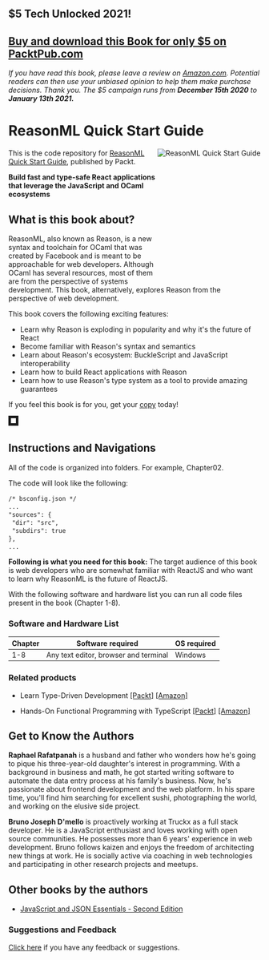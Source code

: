 ## $5 Tech Unlocked 2021!
[Buy and download this Book for only $5 on PacktPub.com](https://www.packtpub.com/product/reasonml-quick-start-guide/9781789340785)
-----
*If you have read this book, please leave a review on [Amazon.com](https://www.amazon.com/gp/product/1789340780).     Potential readers can then use your unbiased opinion to help them make purchase decisions. Thank you. The $5 campaign         runs from __December 15th 2020__ to __January 13th 2021.__*

# ReasonML Quick Start Guide

<a href="https://www.packtpub.com/application-development/reasonml-quick-start-guide?utm_source=github&utm_medium=repository&utm_campaign=9781789340785"><img src="https://www.packtpub.com/sites/default/files/B11055.png" alt="ReasonML Quick Start Guide" height="256px" align="right"></a>

This is the code repository for [ReasonML Quick Start Guide](https://www.packtpub.com/application-development/reasonml-quick-start-guide?utm_source=github&utm_medium=repository&utm_campaign=9781789340785), published by Packt.

**Build fast and type-safe React applications that leverage the JavaScript and OCaml ecosystems**

## What is this book about?
ReasonML, also known as Reason, is a new syntax and toolchain for OCaml that was created by Facebook and is meant to be approachable for web developers. Although OCaml has several resources, most of them are from the perspective of systems development. This book, alternatively, explores Reason from the perspective of web development.

This book covers the following exciting features:
* Learn why Reason is exploding in popularity and why it's the future of React
* Become familiar with Reason's syntax and semantics
* Learn about Reason's ecosystem: BuckleScript and JavaScript interoperability
* Learn how to build React applications with Reason
* Learn how to use Reason's type system as a tool to provide amazing guarantees

If you feel this book is for you, get your [copy](https://www.amazon.com/dp/1789340780) today!

<a href="https://www.packtpub.com/?utm_source=github&utm_medium=banner&utm_campaign=GitHubBanner"><img src="https://raw.githubusercontent.com/PacktPublishing/GitHub/master/GitHub.png" 
alt="https://www.packtpub.com/" border="5" /></a>


## Instructions and Navigations
All of the code is organized into folders. For example, Chapter02.

The code will look like the following:
```
/* bsconfig.json */
...
"sources": {
 "dir": "src",
 "subdirs": true
},
...
```

**Following is what you need for this book:**
The target audience of this book is web developers who are somewhat familiar with ReactJS and who want to learn why ReasonML is the future of ReactJS.

With the following software and hardware list you can run all code files present in the book (Chapter 1-8).

### Software and Hardware List

| Chapter  | Software required                   | OS required                        |
| -------- | ------------------------------------| -----------------------------------|
| 1-8      | Any text editor, browser and terminal| Windows |


### Related products <Other books you may enjoy>
* Learn Type-Driven Development [[Packt]](https://www.packtpub.com/application-development/learn-type-driven-development?utm_source=github&utm_medium=repository&utm_campaign=9781788838016) [[Amazon]](https://www.amazon.com/dp/1788838017)

* Hands-On Functional Programming with TypeScript [[Packt]](https://www.packtpub.com/application-development/hands-functional-programming-typescript?utm_source=github&utm_medium=repository&utm_campaign=9781788831437) [[Amazon]](https://www.amazon.com/dp/1788831438)

## Get to Know the Authors
**Raphael Rafatpanah** is a husband and father who wonders how he's going to pique his three-year-old daughter's interest in programming. With a background in business and math, he got started writing software to automate the data entry process at his family's business. Now, he's passionate about frontend development and the web platform. In his spare time, you'll find him searching for excellent sushi, photographing the world, and working on the elusive side project.

**Bruno Joseph D'mello** is proactively working at Truckx as a full stack developer. He is a JavaScript enthusiast and loves working with open source communities. He possesses more than 6 years' experience in web development. Bruno follows kaizen and enjoys the freedom of architecting new things at work. He is socially active via coaching in web technologies and participating in other research projects and meetups.

## Other books by the authors
* [JavaScript and JSON Essentials - Second Edition](https://www.packtpub.com/web-development/javascript-and-json-essentials-second-edition?utm_source=github&utm_medium=repository&utm_campaign=9781788624701)

### Suggestions and Feedback
[Click here](https://docs.google.com/forms/d/e/1FAIpQLSdy7dATC6QmEL81FIUuymZ0Wy9vH1jHkvpY57OiMeKGqib_Ow/viewform) if you have any feedback or suggestions.
